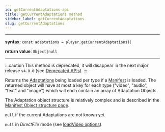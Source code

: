 ```yaml
---
id: getCurrentAdaptations-api
title: getCurrentAdaptations method
sidebar_label: getCurrentAdaptations
slug: getCurrentAdaptations
---
```


---

**syntax**: `const adaptations = player.getCurrentAdaptations()`

**return value**: `Object|null`

---

:::caution
This method is deprecated, it will disappear in the next major
release `v4.0.0` (see [Deprecated APIs](../../additional_ressources/deprecated.md)).
:::

Returns the [Adaptations](../../glossary.md#adaptation) being loaded per type if a
[Manifest](../../glossary.md#manifest) is loaded. The returned object will have at
most a key for each type ("video", "audio", "text" and "image") which will each
contain an array of Adaptation Objects.

The Adaptation object structure is relatively complex and is described in the
[Manifest Object structure page](./../../additional_ressources/manifest.md#adaptation).

`null` if the current Adaptations are not known yet.

`null` in _DirectFile_ mode (see [loadVideo options](../basicMethods/loadVideo.md#transport)).

